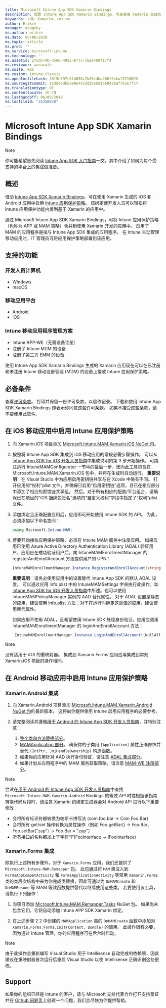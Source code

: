 ```yaml
---
title: Microsoft Intune App SDK Xamarin Bindings
description: 借助 Intune App SDK Xamarin Bindings，可在使用 Xamarin 生成的 iOS 和 Android 应用中启用 Intune 应用保护策略。
keywords: sdk、Xamarin、intune
author: Erikre
manager: dougeby
ms.author: erikre
ms.date: 06/08/2018
ms.topic: article
ms.prod: ''
ms.service: microsoft-intune
ms.technology: ''
ms.assetid: 275d574b-3560-4992-877c-c6aa480717f4
ms.reviewer: aanavath
ms.suite: ems
ms.custom: intune-classic
ms.openlocfilehash: f8f5e397c314088c7b26edba486f9cbaf9718096
ms.sourcegitcommit: 1eddded65ae9e442dd3bebd16b9428af76a67f34
ms.translationtype: HT
ms.contentlocale: zh-CN
ms.lasthandoff: 06/09/2018
ms.locfileid: "35250938"
---
```

# <a name="microsoft-intune-app-sdk-xamarin-bindings"></a>Microsoft Intune App SDK Xamarin Bindings

> [!NOTE]
> 你可能希望首先阅读 [ Intune App SDK 入门指南](app-sdk-get-started.md)一文，其中介绍了如何为每个受支持的平台上的集成做准备。

## <a name="overview"></a>概述
借助 [Intune App SDK Xamarin Bindings](https://github.com/msintuneappsdk/intune-app-sdk-xamarin)，可在使用 Xamarin 生成的 iOS 和 Android 应用中启用 [Intune 应用保护策略](/intune-classic/deploy-use/protect-app-data-using-mobile-app-management-policies-with-microsoft-intune)。 该绑定使开发人员可以轻松将 Intune 应用保护功能内置到基于 Xamarin 的应用中。

通过 Microsoft Intune App SDK Xamarin Bindings，可将 Intune 应用保护策略（也称为 APP 或 MAM 策略）合并到使用 Xamarin 开发的应用中。 启用了 MAM 的应用程序是指与 Intune App SDK 集成的应用程序。 在 Intune 主动管理移动应用时，IT 管理员可将应用保护策略部署到该应用。

## <a name="whats-supported"></a>支持的功能

### <a name="developer-machines"></a>开发人员计算机
* Windows
* macOS


### <a name="mobile-app-platforms"></a>移动应用平台
* Android
* iOS


### <a name="intune-mobile-application-management-scenarios"></a>Intune 移动应用程序管理方案

* Intune APP-WE（无需设备注册）
* 注册了 Intune MDM 的设备
* 注册了第三方 EMM 的设备

使用 Intune App SDK Xamarin Bindings 生成的 Xamarin 应用现在可以在已注册和未注册 Intune 移动设备管理 (MDM) 的设备上接收 Intune 应用保护策略。

## <a name="prerequisites"></a>必备条件

查看[许可条款](https://github.com/msintuneappsdk/intune-app-sdk-xamarin/blob/master/Microsoft%20License%20Terms%20Intune%20App%20SDK%20Xamarin%20Component.pdf)。 打印并保留一份许可条款，以留作记录。 下载和使用 Intune App SDK Xamarin Bindings 即表示你同意这些许可条款。 如果不接受这些条款，请不要使用此软件。

## <a name="enabling-intune-app-protection-polices-in-your-ios-mobile-app"></a>在 iOS 移动应用中启用 Intune 应用保护策略
1. 向 Xamarin.iOS 项目添加 [Microsoft.Intune.MAM.Xamarin.iOS NuGet 包](https://www.nuget.org/packages/Microsoft.Intune.MAM.Xamarin.iOS)。
2.  按照将 Intune App SDK 集成到 iOS 移动应用的常规必需步骤操作。 可以从 [Intune App SDK for iOS 开发人员指南](app-sdk-ios.md#build-the-sdk-into-your-mobile-app)中集成说明的第 3 步开始操作。 可跳过运行 IntuneMAMConfigurator 一节中的最后一步，因为此工具包含在 Microsoft.Intune.MAM.Xamarin.iOS 包中，并将在生成时自动运行。
    **重要说明**：在 Visual Studio 中为应用启用密钥链共享与在 Xcode 中略有不同。 打开应用的“权利”plist 文件，并确保已启用“启用密钥链”选项，且已在相应部分中添加了相应的密钥链共享组。 然后，对于所有相应的配置/平台组合，请确保已在项目的“iOS 捆绑包签名”选项的“自定义权利”字段中指定了“权利”plist 文件。
3.  添加绑定且正确配置应用后，应用即可开始使用 Intune SDK 的 API。 为此，必须添加以下命名空间：

      ```csharp
      using Microsoft.Intune.MAM;
      ```
4. 若要开始接收应用保护策略，必须在 Intune MAM 服务中注册应用。 如果应用已使用 Azure Active Directory Authentication Library (ADAL) 验证用户，应用应在成功验证用户后，向 IntuneMAMEnrollmentManager 的 registerAndEnrollAccount 方法提供用户的 UPN：
      ```csharp
      IntuneMAMEnrollmentManager.Instance.RegisterAndEnrollAccount(string identity);
      ```
      **重要说明**：请务必使用应用中的设置替代 Intune App SDK 的默认 ADAL 设置。 可以通过应用 Info.plist 中的 IntuneMAMSettings 字典执行此操作，如 [Intune App SDK for iOS 开发人员指南](app-sdk-ios.md#configure-settings-for-the-intune-app-sdk)中所述。也可以使用 IntuneMAMPolicyManager 实例的 AAD 替代属性。 对于 ADAL 设置是静态的应用，建议使用 Info.plist 方法；对于在运行时确定这些值的应用，建议使用替代属性。 
      
      如果应用不使用 ADAL，且希望使用 Intune SDK 处理身份验证，应用应调用 IntuneMAMEnrollmentManager 的 loginAndEnrollAccount 方法：
      ```csharp
       IntuneMAMEnrollmentManager.Instance.LoginAndEnrollAccount([NullAllowed] string identity);
      ```
      
> [!NOTE] 
> 没有适用于 iOS 的重映射器。 集成到 Xamarin.Forms 应用应与集成到常规 Xamarin.iOS 项目的操作相同。 

## <a name="enabling-intune-app-protection-policies-in-your-android-mobile-app"></a>在 Android 移动应用中启用 Intune 应用保护策略

### <a name="xamarinandroid-integration"></a>Xamarin.Android 集成

1. 向 Xamarin.Android 项目添加 [Microsoft.Intune.MAM.Xamarin.Android NuGet 包](https://www.nuget.org/packages/Microsoft.Intune.MAM.Xamarin.Android)的最新版本。 这将向你提供使用 Intune 启用应用程序的必要参考。

2. 请完整阅读并遵循[用于 Android 的 Intune App SDK 开发人员指南](app-sdk-android.md)，并特别注意：
    1. [整个类和方法替换部分](app-sdk-android.md#replace-classes-methods-and-activities-with-their-mam-equivalent)。 
    2. [MAMApplication 部分](app-sdk-android.md#mamapplication)。 确保你的子类用 `[Application]` 属性正确修饰并替代 `(IntPtr, JniHandleOwnership)` 构造函数。
    3. 如果你的应用针对 AAD 执行身份验证，请注意 [ADAL 集成部分](app-sdk-android.md#configure-azure-active-directory-authentication-library-adal)。
    4. 如果计划从应用程序中的 MAM 服务获取策略，请注意 [MAM-WE 注册部分](app-sdk-android.md#app-protection-policy-without-device-enrollment)。

> [!NOTE]
> 尝试在[用于 Android 的 Intune App SDK 开发人员指南](app-sdk-android.md)中查找 `Microsoft.Intune.MAM.Xamarin.Android` Bindings 的等效 API 时或根据该指南转换代码片段时，请注意 Xamarin 的绑定生成器会对 Android API 进行以下重要修改：
> * 会将所有标识符都转换为帕斯卡拼写法 (com.foo.bar -> Com.Foo.Bar)
> * 会将所有 get/set 操作转换为属性操作（例如 Foo.getBar() -> Foo.Bar、Foo.setBar("zap") -> Foo.Bar = "zap"）
> * 所有接口的名称都加上了字符“I”(FooInterface -> IFooInterface)

### <a name="xamarinforms-integration"></a>Xamarin.Forms 集成

除执行上述所有步骤外，对于 `Xamarin.Forms` 应用，我们还提供了 `Microsoft.Intune.MAM.Remapper` 包。 此包通过将 `MAM` 类注入到 `FormsAppCompatActivity` 和 `FormsApplicationActivity` 等常用 `Xamarin.Forms` 类的类层次结构中来为你完成类替换，因此可通过为 `OnMAMCreate` 和 `OnMAMResume` 等 MAM 等效函数提供替代以继续使用这些类。 若要使用该工具，请执行下列操作：

1.  向项目添加 [Microsoft.Intune.MAM.Remapper.Tasks](https://www.nuget.org/packages/Microsoft.Intune.MAM.Remapper.Tasks) NuGet 包。 如果尚未包含它们，它将自动添加 Intune APP SDK Xamarin 绑定。

2.  在上述步骤 2.2 中创建的 `MAMApplication` 类的 `OnMAMCreate` 函数中添加对 `Xamarin.Forms.Forms.Init(Context, Bundle)` 的调用。 此操作很有必要，因为通过 Intune 管理，你的应用程序可在后台时启动。

> [!NOTE]
> 由于此操作会重新编写 Visual Studio 用于 Intellisense 自动完成的依赖项，因此建议在重映射器首次运行后重启 Visual Studio 以使 Intellisense 正确识别这些更改。 


## <a name="support"></a>Support

如果你的组织已经是 Intune 的客户，请与 Microsoft 支持代表合作打开支持票证并在 [Github 问题页](https://github.com/msintuneappsdk/intune-app-sdk-xamarin/issues)上创建一个问题，我们会尽快为你提供帮助。 
